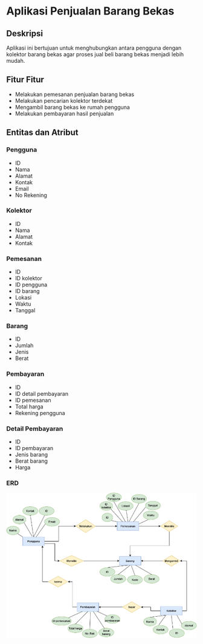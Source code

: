 # Aplikasi Penjualan Barang Bekas

## Deskripsi
Aplikasi ini bertujuan untuk menghubungkan antara pengguna dengan kolektor barang bekas agar proses jual beli barang bekas menjadi lebih mudah.

## Fitur Fitur
- Melakukan pemesanan penjualan barang bekas
- Melakukan pencarian kolektor terdekat
- Mengambil barang bekas ke rumah pengguna
- Melakukan pembayaran hasil penjualan

## Entitas dan Atribut
### Pengguna
- ID
- Nama
- Alamat
- Kontak
- Email
- No Rekening

### Kolektor
- ID
- Nama
- Alamat
- Kontak

### Pemesanan
- ID
- ID kolektor
- ID pengguna
- ID barang
- Lokasi
- Waktu
- Tanggal

### Barang
- ID
- Jumlah
- Jenis
- Berat

### Pembayaran
- ID
- ID detail pembayaran
- ID pemesanan
- Total harga
- Rekening pengguna

### Detail Pembayaran
- ID
- ID pembayaran
- Jenis barang
- Berat barang
- Harga

### ERD
![alt text](https://github.com/nurdilafarha/IF214002/blob/main/pertemuan2/ERD%20database.png)
